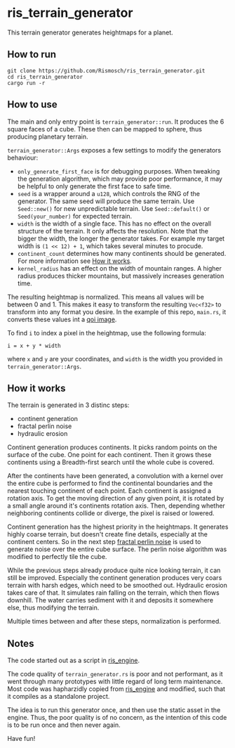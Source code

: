 # ris_terrain_generator

This terrain generator generates heightmaps for a planet.

## How to run

    git clone https://github.com/Rismosch/ris_terrain_generator.git
    cd ris_terrain_generator
    cargo run -r

## How to use

The main and only entry point is `terrain_generator::run`. It produces the 6 square faces of a cube. These then can be mapped to sphere, thus producing planetary terrain.

`terrain_generator::Args` exposes a few settings to modify the generators behaviour:

- `only_generate_first_face` is for debugging purposes. When tweaking the generation algorithm, which may provide poor performance, it may be helpful to only generate the first face to safe time.
- `seed` is a wrapper around a `u128`, which controls the RNG of the generator. The same seed will produce the same terrain. Use `Seed::new()` for new unpredictable terrain. Use `Seed::default()` or `Seed(your_number)` for expected terrain.
- `width` is the width of a single face. This has no effect on the overall structure of the terrain. It only affects the resolution. Note that the bigger the width, the longer the generator takes. For example my target width is `(1 << 12) + 1`, which takes several minutes to procude.
- `continent_count` determines how many continents should be generated. For more information see [How it works](#How-it-works).
- `kernel_radius` has an effect on the width of mountain ranges. A higher radius produces thicker mountains, but massively increases generation time.

The resulting heightmap is normalized. This means all values will be between 0 and 1. This makes it easy to transform the resulting `Vec<f32>` to transform into any format you desire. In the example of this repo, `main.rs`, it converts these values int a [qoi image](https://qoiformat.org/).

To find `i` to index a pixel in the heightmap, use the following formula:

    i = x + y * width

where `x` and `y` are your coordinates, and `width` is the width you provided in `terrain_generator::Args`.

## How it works

The terrain is generated in 3 distinc steps:

- continent generation
- fractal perlin noise
- hydraulic erosion

Continent generation produces continents. It picks random points on the surface of the cube. One point for each continent. Then it grows these continents using a Breadth-first search until the whole cube is covered.

After the continents have been generated, a convolution with a kernel over the entire cube is performed to find the continental boundaries and the nearest touching continent of each point. Each continent is assigned a rotation axis. To get the moving direction of any given point, it is rotated by a small angle around it's continents rotation axis. Then, depending whether neighboring continents collide or diverge, the pixel is raised or lowered.

Continent generation has the highest priority in the heightmaps. It generates highly coarse terrain, but doesn't create fine details, especially at the continent centers. So in the next step [fractal perlin noise](https://en.wikipedia.org/wiki/Perlin_noise) is used to generate noise over the entire cube surface. The perlin noise algorithm was modified to perfectly tile the cube.

While the previous steps already produce quite nice looking terrain, it can still be improved. Especially the continent generation produces very coars terrain with harsh edges, which need to be smoothed out. Hydraulic erosion takes care of that. It simulates rain falling on the terrain, which then flows downhill. The water carries sediment with it and deposits it somewhere else, thus modifying the terrain.

Multiple times between and after these steps, normalization is performed.

## Notes

The code started out as a script in [ris_engine](https://github.com/Rismosch/ris_engine).

The code quality of `terrain_generator.rs` is poor and not performant, as it went through many prototypes with little regard of long term maintenance. Most code was hapharzidly copied from [ris_engine](https://github.com/Rismosch/ris_engine) and modified, such that it compiles as a standalone project.

The idea is to run this generator once, and then use the static asset in the engine. Thus, the poor quality is of no concern, as the intention of this code is to be run once and then never again.

Have fun!
